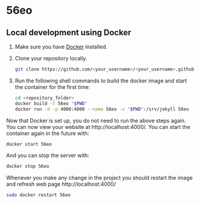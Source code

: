 56eo
=================


## Local development using Docker

1. Make sure you have [Docker](https://www.docker.com/) installed.

2. Clone your repository locally.

    ```bash
    git clone https://github.com/<your_username>/<your_username>.github.io.git
    ```

3. Run the following shell commands to build the docker image and start the container for the first time:

    ```bash
    cd <repository_folder>
    docker build -t 56eo "$PWD"
    docker run -d -p 4000:4000 --name 56eo -v "$PWD":/srv/jekyll 56eo
    ```


Now that Docker is set up, you do not need to run the above steps again. You can now view your website at http://localhost:4000/. You can start the container again in the future with:

```bash
docker start 56eo
```

And you can stop the server with:

```bash
docker stop 56eo
```

Whenever you make any change in the project you should restart the image 
and refresh web page http://localhost:4000/
```bash
sudo docker restart 56eo
```
